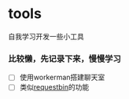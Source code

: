 # tools
自我学习开发一些小工具

### 比较懒，先记录下来，慢慢学习

- [ ] 使用workerman搭建聊天室
- [ ] 类似[requestbin](https://requestbin.fullcontact.com/)的功能
